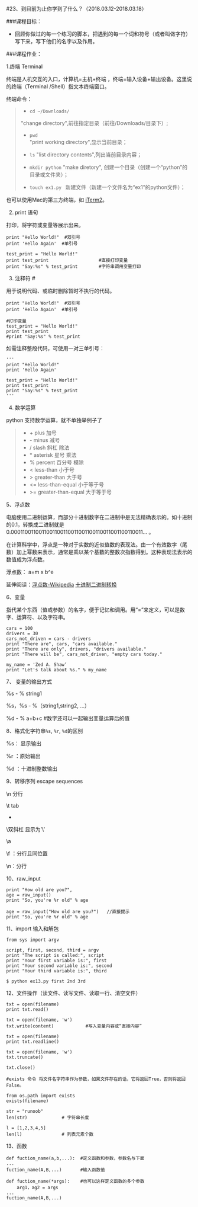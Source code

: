 #23、到目前为止你学到了什么？（2018.03.12-2018.03.18）



###课程目标：

* 回顾你做过的每一个练习的脚本，把遇到的每一个词和符号（或者叫做字符）写下来，写下他们的名字以及作用。



###课程作业：



1.终端 Terminal 

终端是人机交互的入口，计算机=主机+终端 ，终端=输入设备+输出设备。这里说的终端（Terminal /Shell）指文本终端窗口。


终端命令：

>- `cd ~/Downloads/`  
>
>  "change directory",前往指定目录（前往/Downloads/目录下）;
>
>- `pwd`   
>  "print working directory",显示当前目录；
>
>- `ls`
>  "list directory contents",列出当前目录内容；
>
>- `mkdir python` 
>  "make diretory", 创建一个目录（创建一个“python”的目录或文件夹）；
>
>- `touch ex1.py `
>  新建文件（新建一个文件名为“ex1”的python文件）；



也可以使用Mac的第三方终端，如 [iTerm2](https://www.iterm2.com/)。



2. print 语句

打印，将字符或变量等展示出来。

```
print "Hello World!"  #双引号
print 'Hello Again'  #单引号

test_print = "Hello World!"        
print test_print                   #直接打印变量
print "Say:%s" % test_print        #字符串调用变量打印
```



3. 注释符 # 

用于说明代码、或临时删除暂时不执行的代码。

```
print "Hello World!"  #双引号
print 'Hello Again'  #单引号

#打印变量
test_print = "Hello World!"        
print test_print                   
#print "Say:%s" % test_print   
```

如需注释整段代码，可使用一对三单引号：

```
'''
print "Hello World!" 
print 'Hello Again'

test_print = "Hello World!"
print test_print 
print "Say:%s" % test_print 
'''
```



4. 数学运算

python 支持数学运算，就不单独举例子了

>- \+ plus 加号
>- \- minus 减号
>- / slash 斜杠 除法
>- \* asterisk 星号 乘法
>- % percent 百分号 模除
>- < less-than 小于号
>- \> greater-than 大于号
>- <= less-than-equal 小于等于号
>- \>= greater-than-equal 大于等于号



5、浮点数

电脑使用二进制运算，而部分十进制数字在二进制中是无法精确表示的。如十进制的0.1，转换成二进制就是 0.0001100110011001100110011001100110011001100110011… 。

在计算科学中，浮点是一种对于实数的近似值数的表现法。由一个有效数字（尾数）加上幂数来表示，通常是乘以某个基数的整数次指数得到。这种表现法表示的数值成为浮点数。

浮点数： a=m x b^e

延伸阅读：[浮点数-Wikipedia](https://zh.wikipedia.org/wiki/%E6%B5%AE%E7%82%B9%E6%95%B0) [十进制二进制转换](http://blog.csdn.net/jishu360/article/details/8112950)



6、变量

指代某个东西（值或参数）的名字，便于记忆和调用。用“=”来定义，可以是数字、运算符、以及字符串。

```
cars = 100
drivers = 30
cars_not_driven = cars - drivers
print "There are", cars, "cars available."
print "There are only", drivers, "drivers available."
print "There will be", cars_not_driven, "empty cars today."

my_name = 'Zed A. Shaw’
print "Let's talk about %s." % my_name
```



7、 变量的输出方式


%s - % string1

%s，%s - %（string1,string2, ...）

%d - % a+b+c      #数字还可以一起输出变量运算后的值



8、格式化字符串`%s`, `%r`, `%d`的区别


%s： 显示输出

%r ：原始输出

%d ：十进制整数输出



9、转移序列 escape sequences



\n 分行

\t tab

+

\双斜杠 显示为’\’

\a

\f ：分行且同位置

\n：分行



10、raw_input

```
print "How old are you?",
age = raw_input()
print "So, you're %r old" % age

age = raw_input("How old are you?")   //直接提示
print "So, you're %r old" % age
```





11、import 输入和解包

```
from sys import argv

script, first, second, third = argv
print "The script is called:", script
print "Your first variable is:", first
print "Your second variable is:", second
print "Your third variable is:", third

$ python ex13.py first 2nd 3rd
```



12、文件操作（读文件、读写文件、读取一行、清空文件）

```
txt = open(filename)
print txt.read()

txt = open(filename, 'w')
txt.write(content)            #写入变量内容或“直接内容”

txt = open(filename)
print txt.readline()

txt = open(filename, 'w')
txt.truncate()

txt.close()
```

```
#exists 命令 将文件名字符串作为参数，如果文件存在的话，它将返回True，否则将返回 False。

from os.path import exists
exists(filename)

str = "runoob"
len(str)             # 字符串长度

l = [1,2,3,4,5]
len(l)               # 列表元素个数
```



13、函数

```
def fuction_name(a,b,...):  #定义函数和参数，参数名与下面
...
fuction_name(A,B,...)       #输入函数值

def fuction_name(*args):    #也可以这样定义函数的多个参数
    arg1，ag2 = args
...
fuction_name(A,B,...)
```





